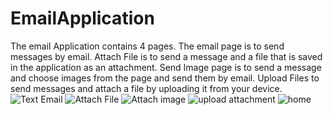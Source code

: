 # EmailApplication
The email Application contains 4 pages. 
The email page is to send messages by email.
Attach File is to send a message and a file that is saved in the application as an attachment.
Send Image page is to send a message and choose images from the page and send them by email. 
Upload Files to send messages and attach a file by uploading it from your device. 
![Text Email](https://user-images.githubusercontent.com/112504321/188150638-5fd1a0b9-0fa0-4cb9-8d3a-4fcbd63f1245.jpg)
![Attach File](https://user-images.githubusercontent.com/112504321/188150651-ea6fd542-adf4-4970-9fa0-4c8e82f707fc.jpg)
![Attach image](https://user-images.githubusercontent.com/112504321/188150661-e804906e-5b90-417c-aaa5-fe3f886e5fed.jpg)
![upload attachment](https://user-images.githubusercontent.com/112504321/188150676-9d7928d8-1f20-4409-a3ac-69d268e4df6d.jpg)
![home](https://user-images.githubusercontent.com/112504321/188150921-dde94319-9762-4399-b0c2-3085160b4a8f.jpg)
